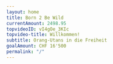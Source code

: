 ```yaml
---
layout: home
title: Born 2 Be Wild
currentAmount: 2498.95
topvideoID: vI4gOe_3KIc
topvideo-title: Willkommen!
subtitle: Orang-Utans in die Freiheit
goalAmount: CHF 16'500
permalink: "/"
---
```

